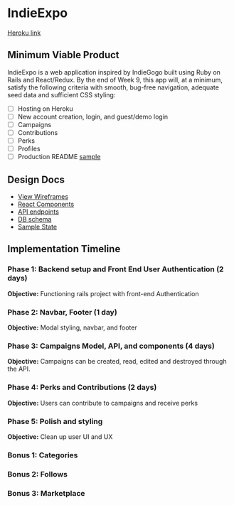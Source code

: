 # IndieExpo

[Heroku link][heroku]

[heroku]: https://calm-brook-59615.herokuapp.com/

## Minimum Viable Product

IndieExpo is a web application inspired by IndieGogo built using Ruby on Rails
and React/Redux.  By the end of Week 9, this app will, at a minimum, satisfy the
following criteria with smooth, bug-free navigation, adequate seed data and
sufficient CSS styling:

- [ ] Hosting on Heroku
- [ ] New account creation, login, and guest/demo login
- [ ] Campaigns
- [ ] Contributions
- [ ] Perks
- [ ] Profiles
- [ ] Production README [sample](docs/production_readme.md)

## Design Docs
* [View Wireframes][wireframes]
* [React Components][components]
* [API endpoints][api-endpoints]
* [DB schema][schema]
* [Sample State][sample-state]

[wireframes]: docs/wireframes
[components]: docs/component-hierarchy.md
[sample-state]: docs/sample-state.md
[api-endpoints]: docs/api-endpoints.md
[schema]: docs/schema.md

## Implementation Timeline

### Phase 1: Backend setup and Front End User Authentication (2 days)

**Objective:** Functioning rails project with front-end Authentication

### Phase 2: Navbar, Footer (1 day)

**Objective:** Modal styling, navbar, and footer

### Phase 3: Campaigns Model, API, and components (4 days)

**Objective:** Campaigns can be created, read, edited and destroyed through
the API.

### Phase 4: Perks and Contributions (2 days)

**Objective:** Users can contribute to campaigns and receive perks

### Phase 5: Polish and styling

**Objective:** Clean up user UI and UX

### Bonus 1: Categories
### Bonus 2: Follows
### Bonus 3: Marketplace
